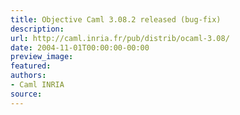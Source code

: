 ```yaml
---
title: Objective Caml 3.08.2 released (bug-fix)
description:
url: http://caml.inria.fr/pub/distrib/ocaml-3.08/
date: 2004-11-01T00:00:00-00:00
preview_image:
featured:
authors:
- Caml INRIA
source:
---
```



